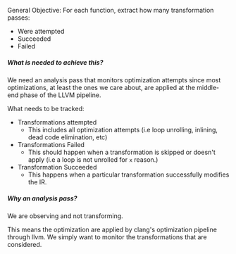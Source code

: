 General Objective: For each function, extract how many transformation passes:
- Were attempted
- Succeeded
- Failed

##### What is needed to achieve this?
We need an analysis pass that monitors optimization attempts since most optimizations, at least the ones we care about, are applied at the middle-end phase of the LLVM pipeline.

What needs to be tracked:
- Transformations attempted
	- This includes all optimization attempts (i.e loop unrolling, inlining, dead code elimination, etc)
- Transformations Failed
	- This should happen when a transformation is skipped or doesn't apply (i.e a loop is not unrolled for `x` reason.)
- Transformation Succeeded
	- This happens when a particular transformation successfully modifies the IR.

##### Why an analysis pass?
We are observing and not transforming.

This means the optimization are applied by clang's optimization pipeline through llvm. We simply want to monitor the transformations that are considered.



